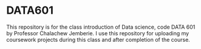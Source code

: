 # DATA601

This repository is for the class introduction of Data science, code DATA 601 by Professor Chalachew Jemberie. I use this repository for uploading my coursework projects during this class and after completion of the course.
